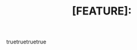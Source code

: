 ---
name: Reporte de sugestão
about: Crie um reporte de sugestão para nos ajudar a melhorar
title: '[FEATURE]: '
labels: ["feature", "triagem"]
body:
    - type:
        name: 'Descrição do sugestão'
        description: 'Descreva o sugestão de forma clara e concisa'
        required: true
        options:
            - type: textarea
              name: 'Descrição'
              description: 'Descreva o sugestão de forma clara e concisa'
              required: true
    - type:
        name: 'Screenshots'
        description: 'Se aplicável, adicione screenshots para ajudar a explicar o problema'
        required: false
        options:
            - type: textarea
              name: 'Screenshots'
              description: 'Se aplicável, adicione screenshots para ajudar a explicar o problema'
              required: false
    - type:
        name: 'Informações Adicionais'
        description: 'Adicione qualquer outra informação sobre o problema aqui'
        required: false
        options:
            - type: textarea
              name: 'Informações Adicionais'
              description: 'Adicione qualquer outra informação sobre o problema aqui'
              required: false
    - type:
        name: 'Eu concordo que não há nenhuma issue aberta com o mesmo problema'
        description: 'Marque essa caixa para confirmar que não há nenhuma issue aberta com o mesmo problema'
        required: true
        options:
            - type: checkbox
              name: 'Eu concordo que não há nenhuma issue aberta com o mesmo problema'
              description: 'Marque essa caixa para confirmar que não há nenhuma issue aberta com o mesmo problema'
              required: true
---
